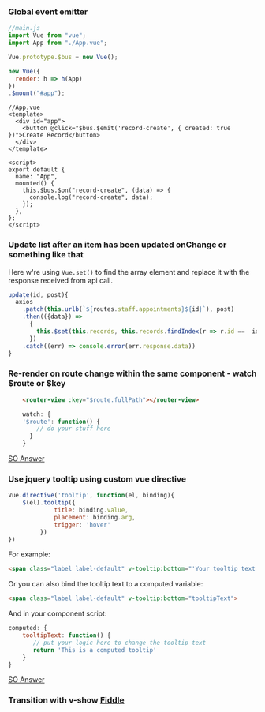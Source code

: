 ### Global event emitter

```js
//main.js
import Vue from "vue";
import App from "./App.vue";

Vue.prototype.$bus = new Vue();

new Vue({
  render: h => h(App)
})
.$mount("#app");
```

```vue
//App.vue
<template>
  <div id="app">
    <button @click="$bus.$emit('record-create', { created: true })">Create Record</button>
  </div>
</template>

<script>
export default {
  name: "App",
  mounted() {
    this.$bus.$on("record-create", (data) => {
      console.log("record-create", data);
    });
  },
};
</script>
```

### Update list after an item has been updated onChange or something like that
Here w're using `Vue.set()` to find the array element and replace it with the response received from api call. 
```js
update(id, post){
  axios
    .patch(this.urlb(`${routes.staff.appointments}${id}`), post)
    .then(({data}) => 
      {
        this.$set(this.records, this.records.findIndex(r => r.id ==  id), data)
      })
    .catch((err) => console.error(err.response.data))
}
```

### Re-render on route change within the same component - watch $route or $key
```html
    <router-view :key="$route.fullPath"></router-view>
```
```js
    watch: {
    '$route': function() {
        // do your stuff here
      }
    }
```
[SO Answer](https://stackoverflow.com/questions/45372518/vue-js-component-doesnt-rerender-on-the-same-page)

### Use jquery tooltip using custom vue directive

```js
Vue.directive('tooltip', function(el, binding){
    $(el).tooltip({
             title: binding.value,
             placement: binding.arg,
             trigger: 'hover'             
         })
})
```
For example:
```html
<span class="label label-default" v-tooltip:bottom="'Your tooltip text'">
```
Or you can also bind the tooltip text to a computed variable:
```html
<span class="label label-default" v-tooltip:bottom="tooltipText">
```
And in your component script:
```js
computed: {
    tooltipText: function() {
       // put your logic here to change the tooltip text
       return 'This is a computed tooltip'
    }
}
```

[SO Answer](https://stackoverflow.com/questions/37078423/how-can-add-bootstrap-tooltip-inside-vue-js)


### Transition with v-show [Fiddle](http://jsfiddle.net/eywraw8t/355190/)
